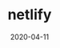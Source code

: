 ---
title: netlify
safeTitle: Netlify
description: All in one platform for automating modern web projects. Build, test, and deploy globally with Netlify’s all-in-one platform for modern web projects.
date: 2020-04-11
tags:
  - developer
  - hosting
  - usefulwebdev
layout: layouts/post.njk
image: /img/netlify.png
alt: Netlify Homepage capture
icon: netlify
site: https://www.netlify.com/about/
---